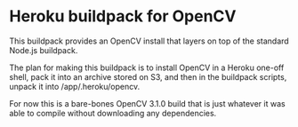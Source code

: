 # Heroku buildpack for OpenCV

This buildpack provides an OpenCV install that layers on top of the standard Node.js buildpack.

The plan for making this buildpack is to install OpenCV in a Heroku one-off shell, pack it into
an archive stored on S3, and then in the buildpack scripts, unpack it into /app/.heroku/opencv.

For now this is a bare-bones OpenCV 3.1.0 build that is just whatever it was able to compile without
downloading any dependencies.  
